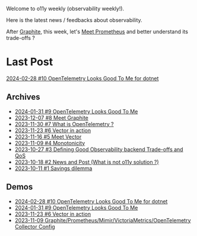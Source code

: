 Welcome to o11y weekly (observability weekly!).

Here is the latest news / feedbacks about observability.

After [Graphite](./2023-12-07_Meet_Graphite/README.md), this week, let's [Meet Prometheus](./2023-12-14_Meet_Prometheus/README.md) and better understand its trade-offs ?

# Last Post
[2024-02-28 #10 OpenTelemetry Looks Good To Me for dotnet](./2024-02-28_OpenTelemetry_Looks_Good_To_Me_dotnet/README.md)

## Archives
- [2024-01-31 #9 OpenTelemetry Looks Good To Me](./2024-01-31_OpenTelemetry_Looks_Good_To_Me/README.md)
- [2023-12-07 #8 Meet Graphite](./2023-12-07_Meet_Graphite/README.md)
- [2023-11-30 #7 What is OpenTelemetry ?](./2023-11-30_What_is_OpenTelemetry/README.md)
- [2023-11-23 #6 Vector in action](./2023-11-23_Vector_in_action/README.md)
- [2023-11-16 #5 Meet Vector](./2023-11-16_Meet_Vector/README.md)
- [2023-11-09 #4 Monotonicity](./2023-11-09_Monotonicity/README.md)
- [2023-10-27 #3 Defining Good Observability backend Trade-offs and QoS](./2023-10-27_Defining_Good_Observability_backend_Trade-offs_and_QoS/README.md)
- [2023-10-18 #2 News and Post (What is not o11y solution ?)](./2023-10-18_What_is_not_an_observability_solution/README.md)
- [2023-10-11 #1 Savings dilemma](./2023-10-11_Savings_dilemma/README.md)

## Demos
- [2024-02-28 #10 OpenTelemetry Looks Good To Me for dotnet](./2024-02-28_OpenTelemetry_Looks_Good_To_Me_dotnet/README.md)
- [2024-01-31 #9 OpenTelemetry Looks Good To Me](./2024-01-31_OpenTelemetry_Looks_Good_To_Me/demo/)
- [2023-11-23 #6 Vector in action](./2023-11-23_Vector_in_action/demo/)
- [2023-11-09 Graphite/Prometheus/Mimir/VictoriaMetrics/OpenTelemetry Collector Config](./2023-11-09_Monotonicity/demo/)
